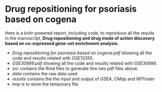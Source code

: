 # Drug repositioning for psoriasis based on cogena

Here is a knitr-powered report, including code, to reproduce all the results in 
the manuscript, **Drug repositioning and drug mode of action discovery based 
on co-expressed gene-set enrichment analysis**.


* _Drug repositioning for psoriasis based on cogena.pdf_ showing all the code and results related with GSE13355.
* _GSE30999.pdf_ showing all the code and results related with GSE30999.
* _src_ contains the Rmd files to generate thw two pdf files above.
* _data_ contains the raw data used
* _results_ contains the the input and output of _GSEA_, _CMap_ and _NFFinder_
* _tmp_ is to store the temporary file

